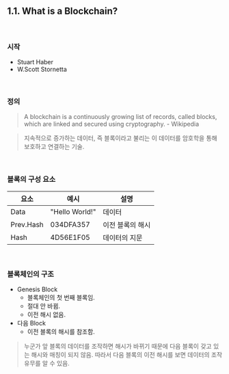 ## 1.1. What is a Blockchain?

<br>

### 시작

- Stuart Haber
- W.Scott Stornetta

<br>

### 정의

> A blockchain is a continuously growing list of records, called blocks, which are linked and secured using
> cryptography. - Wikipedia

> 지속적으로 증가하는 데이터, 즉 블록이라고 불리는 이 데이터를 암호학을 통해 보호하고 연결하는 기술.

<br>

### 블록의 구성 요소

| 요소         | 예시             | 설명        |
|------------|----------------|-----------|
| Data       | "Hello World!" | 데이터       |
| Prev.Hash  | 034DFA357      | 이전 블록의 해시 |
| Hash       | 4D56E1F05      | 데이터의 지문   |

<br>

### 블록체인의 구조

- Genesis Block
  - 블록체인의 첫 번째 블록임.
  - 절대 안 바뀜.
  - 이전 해시 없음.
- 다음 Block
  - 이전 블록의 해시를 참조함.

> 누군가 앞 블록의 데이터를 조작하면 해시가 바뀌기 때문에 다음 블록이 갖고 있는 해시와 매칭이 되지 않음.
> 따라서 다음 블록의 이전 해시를 보면 데이터의 조작 유무를 알 수 있음.